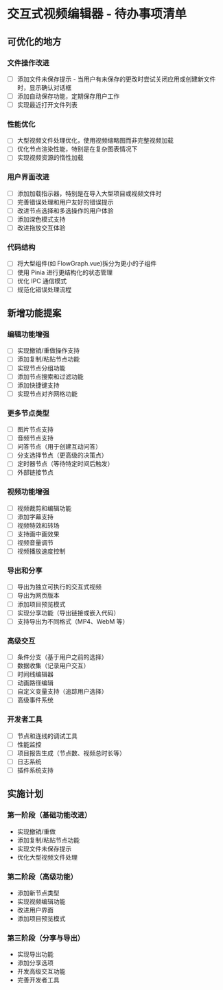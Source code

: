 # 交互式视频编辑器 - 待办事项清单

## 可优化的地方

### 文件操作改进

- [ ] 添加文件未保存提示 - 当用户有未保存的更改时尝试关闭应用或创建新文件时，显示确认对话框
- [ ] 添加自动保存功能，定期保存用户工作
- [ ] 实现最近打开文件列表

### 性能优化

- [ ] 大型视频文件处理优化，使用视频缩略图而非完整视频加载
- [ ] 优化节点渲染性能，特别是在复杂图表情况下
- [ ] 实现视频资源的惰性加载

### 用户界面改进

- [ ] 添加加载指示器，特别是在导入大型项目或视频文件时
- [ ] 完善错误处理和用户友好的错误提示
- [ ] 改进节点选择和多选操作的用户体验
- [ ] 添加深色模式支持
- [ ] 改进拖放交互体验

### 代码结构

- [ ] 将大型组件(如 FlowGraph.vue)拆分为更小的子组件
- [ ] 使用 Pinia 进行更结构化的状态管理
- [ ] 优化 IPC 通信模式
- [ ] 规范化错误处理流程

## 新增功能提案

### 编辑功能增强

- [ ] 实现撤销/重做操作支持
- [ ] 添加复制/粘贴节点功能
- [ ] 实现节点分组功能
- [ ] 添加节点搜索和过滤功能
- [ ] 添加快捷键支持
- [ ] 实现节点对齐网格功能

### 更多节点类型

- [ ] 图片节点支持
- [ ] 音频节点支持
- [ ] 问答节点（用于创建互动问答）
- [ ] 分支选择节点（更高级的决策点）
- [ ] 定时器节点（等待特定时间后触发）
- [ ] 外部链接节点

### 视频功能增强

- [ ] 视频裁剪和编辑功能
- [ ] 添加字幕支持
- [ ] 视频特效和转场
- [ ] 支持画中画效果
- [ ] 视频音量调节
- [ ] 视频播放速度控制

### 导出和分享

- [ ] 导出为独立可执行的交互式视频
- [ ] 导出为网页版本
- [ ] 添加项目预览模式
- [ ] 实现分享功能（导出链接或嵌入代码）
- [ ] 支持导出为不同格式（MP4、WebM 等）

### 高级交互

- [ ] 条件分支（基于用户之前的选择）
- [ ] 数据收集（记录用户交互）
- [ ] 时间线编辑器
- [ ] 动画路径编辑
- [ ] 自定义变量支持（追踪用户选择）
- [ ] 高级事件系统

### 开发者工具

- [ ] 节点和连线的调试工具
- [ ] 性能监控
- [ ] 项目报告生成（节点数、视频总时长等）
- [ ] 日志系统
- [ ] 插件系统支持

## 实施计划

### 第一阶段（基础功能改进）

- 实现撤销/重做
- 添加复制/粘贴节点功能
- 实现文件未保存提示
- 优化大型视频文件处理

### 第二阶段（高级功能）

- 添加新节点类型
- 实现视频编辑功能
- 改进用户界面
- 添加项目预览模式

### 第三阶段（分享与导出）

- 实现导出功能
- 添加分享选项
- 开发高级交互功能
- 完善开发者工具
